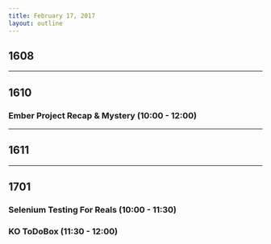 ```yaml
---
title: February 17, 2017
layout: outline
---
```


## 1608
--------------------------------------------

## 1610

### Ember Project Recap & Mystery (10:00 - 12:00)
--------------------------------------------

## 1611

--------------------------------------------

## 1701

### Selenium Testing For Reals (10:00 - 11:30)

### KO ToDoBox (11:30 - 12:00)
